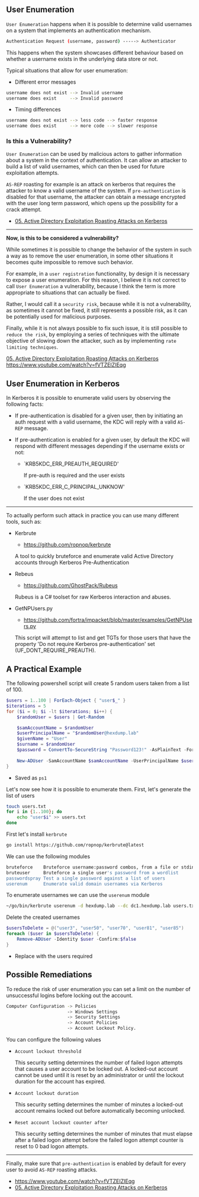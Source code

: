 ## User Enumeration

`User Enumeration` happens when it is possible to determine valid usernames on a system that implements an authentication mechanism.

```sh
Authentication Request (username, password) -----> Authenticator
```

This happens when the system showcases different behaviour based on whether a username exists in the underlying data store or not.

Typical situations that allow for user enumeration:

- Different error messages
```sh
username does not exist --> Invalid username
username does exist     --> Invalid password
```

- Timing differences
```sh
username does not exist --> less code --> faster response
username does exist     --> more code --> slower response
```

### Is this a Vulnerability?

`User Enumeration` can be used by malicious actors to gather information about a system in the context of authentication. It can allow an attacker to build a list of valid usernames, which can then be used for future exploitation attempts.

  `AS-REP` roasting for example is an attack on kerberos that requires the attacker to know a valid username of the system. If `pre-authentication` is disabled for that username, the attacker can obtain a message encrypted with the user long term password, which opens up the possibility for a crack attempt.
  - [05. Active Directory Exploitation Roasting Attacks on Kerberos](05.%20Active%20Directory%20Exploitation%20Roasting%20Attacks%20on%20Kerberos.md)

---

**Now, is this to be considered a vulnerability?**

While sometimes it is possible to change the behavior of the system in such a way as to remove the user enumeration, in some other situations it becomes quite impossible to remove such behavior.

For example, in a `user registration` functionality, by design it is necessary to expose a user enumeration. For this reason, I believe it is not correct to call `User Enumeration` a vulnerability, because I think the term is more appropriate to situations that can actually be fixed.

Rather, I would call it a `security risk`, because while it is not a vulnerability, as sometimes it cannot be fixed, it still represents a possible risk, as it can be potentially used for malicious purposes.

Finally, while it is not always possible to fix such issue, it is still possible to `reduce the risk`, by employing a series of techniques with the ultimate objective of slowing down the attacker, such as by implementing `rate limiting techniques`.

[05. Active Directory Exploitation Roasting Attacks on Kerberos](05.%20Active%20Directory%20Exploitation%20Roasting%20Attacks%20on%20Kerberos.md)
https://www.youtube.com/watch?v=fVTZEIZIEqg

## User Enumeration in Kerberos

In Kerberos it is possible to enumerate valid users by observing the following facts:

  - If pre-authentication is disabled for a given user, then by initiating an auth request with a valid username, the KDC will reply with a valid `AS-REP` message.

  - If pre-authentication is enabled for a given user, by default the KDC will respond with different messages depending if the username exists or not:

    - `KRB5KDC_ERR_PREAUTH_REQUIRED'

      If pre-auth is required and the user exists

    - `KRB5KDC_ERR_C_PRINCIPAL_UNKNOW'

      If the user does not exist

--- 

To actually perform such attack in practice you can use many different tools, such as:
- Kerbrute
	- https://github.com/ropnop/kerbrute

    A tool to quickly bruteforce and enumerate valid Active Directory accounts through Kerberos Pre-Authentication

- Rebeus
	-  https://github.com/GhostPack/Rubeus

    Rubeus is a C# toolset for raw Kerberos interaction and abuses.

- GetNPUsers.py
	- https://github.com/fortra/impacket/blob/master/examples/GetNPUsers.py

    This script will attempt to list and get TGTs for those users that have the property 'Do not require Kerberos pre-authentication' set (UF_DONT_REQUIRE_PREAUTH).

## A Practical Example

The following powershell script will create 5 random users taken from a list of 100.
```powershell
$users = 1..100 | ForEach-Object { "user$_" }
$iterations = 5
for ($i = 0; $i -lt $iterations; $i++) {
	$randomUser = $users | Get-Random

	$samAccountName = $randomUser
	$userPrincipalName = "$randomUser@hexdump.lab"
	$givenName = "User"
	$surname = $randomUser
	$password = ConvertTo-SecureString "Password123!" -AsPlainText -Force
       
	New-ADUser -SamAccountName $samAccountName -UserPrincipalName $userPrincipalName -GivenName $givenName -Surname $surname -Name $randomUser -AccountPassword $password -Enabled $true -PassThru    
}
```
- Saved as `ps1`

Let's now see how it is possible to enumerate them. First, let's generate the list of users
```sh
touch users.txt
for i in {1..100}; do
	echo "user$i" >> users.txt
done
```

First let's install `kerbrute`
```sh
go install https://github.com/ropnop/kerbrute@latest
```

We can use the following modules
```sh
bruteforce    Bruteforce username:password combos, from a file or stdin
bruteuser     Bruteforce a single user's password from a wordlist
passwordspray Test a single password against a list of users
userenum      Enumerate valid domain usernames via Kerberos
```

To enumerate usernames we can use the `userenum` module
```sh
~/go/bin/kerbrute userenum -d hexdump.lab --dc dc1.hexdump.lab users.txt
```

Delete the created usernames
```powershell
$usersToDelete = @("user3", "user50", "user70", "user81", "user85")
foreach ($user in $usersToDelete) {
	Remove-ADUser -Identity $user -Confirm:$false
}
```
- Replace with the users required

## Possible Remediations

To reduce the risk of user enumeration you can set a limit on the number of unsuccessful logins before locking out the account.

```sh
Computer Configuration -> Policies
                       -> Windows Settings
                       -> Security Settings
                       -> Account Policies
                       -> Account Lockout Policy.
```

You can configure the following values

- `Account lockout threshold`

    This security setting determines the number of failed logon attempts that causes a user account to be locked out. A locked-out account cannot be used until it is reset by an administrator or until the lockout duration for the account has expired.

- `Account lockout duration`

    This security setting determines the number of minutes a locked-out account remains locked out before automatically becoming unlocked.

- `Reset account lockout counter after`

    This security setting determines the number of minutes that must elapse after a failed logon attempt before the failed logon attempt counter is reset to 0 bad logon attempts.

---

Finally, make sure that `pre-authentication` is enabled by default for every user to avoid `AS-REP` roasting attacks. 

- https://www.youtube.com/watch?v=fVTZEIZIEqg
- [05. Active Directory Exploitation Roasting Attacks on Kerberos](05.%20Active%20Directory%20Exploitation%20Roasting%20Attacks%20on%20Kerberos.md)





